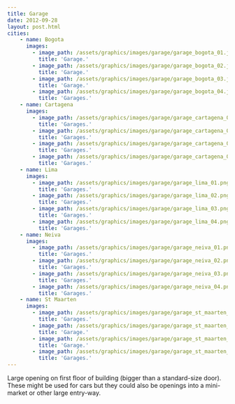 ```yaml
---
title: Garage
date: 2012-09-28
layout: post.html
cities:
    - name: Bogota
      images:
        - image_path: /assets/graphics/images/garage/garage_bogota_01.jpg
          title: 'Garage.'        
        - image_path: /assets/graphics/images/garage/garage_bogota_02.jpg
          title: 'Garage.'          
        - image_path: /assets/graphics/images/garage/garage_bogota_03.jpg
          title: 'Garage.'          
        - image_path: /assets/graphics/images/garage/garage_bogota_04.jpg
          title: 'Garages.'          
    - name: Cartagena
      images:
        - image_path: /assets/graphics/images/garage/garage_cartagena_01.png
          title: 'Garages.'          
        - image_path: /assets/graphics/images/garage/garage_cartagena_02.png
          title: 'Garages.'          
        - image_path: /assets/graphics/images/garage/garage_cartagena_03.png
          title: 'Garages.'          
        - image_path: /assets/graphics/images/garage/garage_cartagena_04.png
          title: 'Garages.'          
    - name: Lima
      images:
        - image_path: /assets/graphics/images/garage/garage_lima_01.png
          title: 'Garages.'          
        - image_path: /assets/graphics/images/garage/garage_lima_02.png
          title: 'Garages.'          
        - image_path: /assets/graphics/images/garage/garage_lima_03.png
          title: 'Garages.'          
        - image_path: /assets/graphics/images/garage/garage_lima_04.png
          title: 'Garages.'          
    - name: Neiva
      images:
        - image_path: /assets/graphics/images/garage/garage_neiva_01.png
          title: 'Garages.'          
        - image_path: /assets/graphics/images/garage/garage_neiva_02.png
          title: 'Garages.'          
        - image_path: /assets/graphics/images/garage/garage_neiva_03.png
          title: 'Garages.'          
        - image_path: /assets/graphics/images/garage/garage_neiva_04.png
          title: 'Garages.'          
    - name: St Maarten
      images:
        - image_path: /assets/graphics/images/garage/garage_st_maarten_01.png
          title: 'Garages.'          
        - image_path: /assets/graphics/images/garage/garage_st_maarten_02.png
          title: 'Garage.'          
        - image_path: /assets/graphics/images/garage/garage_st_maarten_03.png
          title: 'Garage.'          
        - image_path: /assets/graphics/images/garage/garage_st_maarten_04.png
          title: 'Garages.'          
---
```

Large opening on first floor of building (bigger than a standard-size door). These might be used for cars but they could also be openings into a mini-market or other large entry-way.